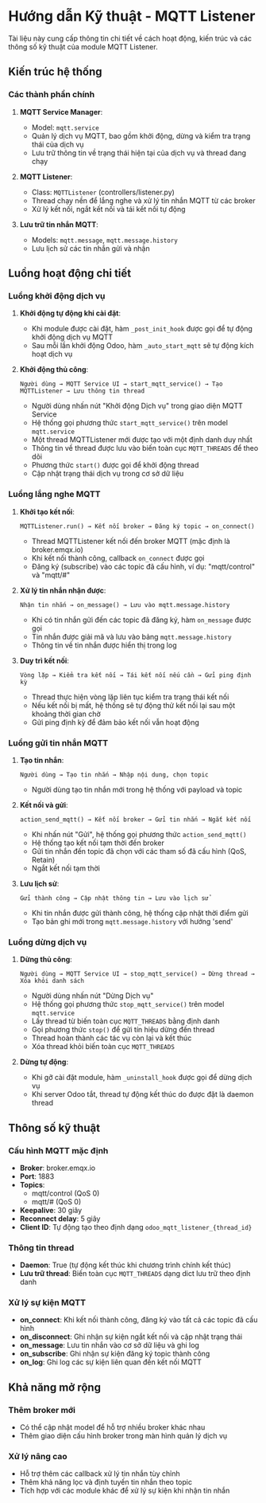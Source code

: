 # Hướng dẫn Kỹ thuật - MQTT Listener

Tài liệu này cung cấp thông tin chi tiết về cách hoạt động, kiến trúc và các thông số kỹ thuật của module MQTT Listener.

## Kiến trúc hệ thống

### Các thành phần chính

1. **MQTT Service Manager**:
   - Model: `mqtt.service`
   - Quản lý dịch vụ MQTT, bao gồm khởi động, dừng và kiểm tra trạng thái của dịch vụ
   - Lưu trữ thông tin về trạng thái hiện tại của dịch vụ và thread đang chạy

2. **MQTT Listener**:
   - Class: `MQTTListener` (controllers/listener.py)
   - Thread chạy nền để lắng nghe và xử lý tin nhắn MQTT từ các broker
   - Xử lý kết nối, ngắt kết nối và tái kết nối tự động

3. **Lưu trữ tin nhắn MQTT**:
   - Models: `mqtt.message`, `mqtt.message.history`
   - Lưu lịch sử các tin nhắn gửi và nhận

## Luồng hoạt động chi tiết

### Luồng khởi động dịch vụ

1. **Khởi động tự động khi cài đặt**:
   - Khi module được cài đặt, hàm `_post_init_hook` được gọi để tự động khởi động dịch vụ MQTT
   - Sau mỗi lần khởi động Odoo, hàm `_auto_start_mqtt` sẽ tự động kích hoạt dịch vụ

2. **Khởi động thủ công**:
   ```
   Người dùng → MQTT Service UI → start_mqtt_service() → Tạo MQTTListener → Lưu thông tin thread
   ```
   - Người dùng nhấn nút "Khởi động Dịch vụ" trong giao diện MQTT Service
   - Hệ thống gọi phương thức `start_mqtt_service()` trên model `mqtt.service`
   - Một thread MQTTListener mới được tạo với một định danh duy nhất
   - Thông tin về thread được lưu vào biến toàn cục `MQTT_THREADS` để theo dõi
   - Phương thức `start()` được gọi để khởi động thread
   - Cập nhật trạng thái dịch vụ trong cơ sở dữ liệu

### Luồng lắng nghe MQTT

1. **Khởi tạo kết nối**:
   ```
   MQTTListener.run() → Kết nối broker → Đăng ký topic → on_connect()
   ```
   - Thread MQTTListener kết nối đến broker MQTT (mặc định là broker.emqx.io)
   - Khi kết nối thành công, callback `on_connect` được gọi
   - Đăng ký (subscribe) vào các topic đã cấu hình, ví dụ: "mqtt/control" và "mqtt/#"

2. **Xử lý tin nhắn nhận được**:
   ```
   Nhận tin nhắn → on_message() → Lưu vào mqtt.message.history
   ```
   - Khi có tin nhắn gửi đến các topic đã đăng ký, hàm `on_message` được gọi
   - Tin nhắn được giải mã và lưu vào bảng `mqtt.message.history`
   - Thông tin về tin nhắn được hiển thị trong log

3. **Duy trì kết nối**:
   ```
   Vòng lặp → Kiểm tra kết nối → Tái kết nối nếu cần → Gửi ping định kỳ
   ```
   - Thread thực hiện vòng lặp liên tục kiểm tra trạng thái kết nối
   - Nếu kết nối bị mất, hệ thống sẽ tự động thử kết nối lại sau một khoảng thời gian chờ
   - Gửi ping định kỳ để đảm bảo kết nối vẫn hoạt động

### Luồng gửi tin nhắn MQTT

1. **Tạo tin nhắn**:
   ```
   Người dùng → Tạo tin nhắn → Nhập nội dung, chọn topic
   ```
   - Người dùng tạo tin nhắn mới trong hệ thống với payload và topic

2. **Kết nối và gửi**:
   ```
   action_send_mqtt() → Kết nối broker → Gửi tin nhắn → Ngắt kết nối
   ```
   - Khi nhấn nút "Gửi", hệ thống gọi phương thức `action_send_mqtt()`
   - Hệ thống tạo kết nối tạm thời đến broker
   - Gửi tin nhắn đến topic đã chọn với các tham số đã cấu hình (QoS, Retain)
   - Ngắt kết nối tạm thời

3. **Lưu lịch sử**:
   ```
   Gửi thành công → Cập nhật thông tin → Lưu vào lịch sử
   ```
   - Khi tin nhắn được gửi thành công, hệ thống cập nhật thời điểm gửi
   - Tạo bản ghi mới trong `mqtt.message.history` với hướng 'send'

### Luồng dừng dịch vụ

1. **Dừng thủ công**:
   ```
   Người dùng → MQTT Service UI → stop_mqtt_service() → Dừng thread → Xóa khỏi danh sách
   ```
   - Người dùng nhấn nút "Dừng Dịch vụ" 
   - Hệ thống gọi phương thức `stop_mqtt_service()` trên model `mqtt.service`
   - Lấy thread từ biến toàn cục `MQTT_THREADS` bằng định danh
   - Gọi phương thức `stop()` để gửi tín hiệu dừng đến thread
   - Thread hoàn thành các tác vụ còn lại và kết thúc
   - Xóa thread khỏi biến toàn cục `MQTT_THREADS`

2. **Dừng tự động**:
   - Khi gỡ cài đặt module, hàm `_uninstall_hook` được gọi để dừng dịch vụ
   - Khi server Odoo tắt, thread tự động kết thúc do được đặt là daemon thread

## Thông số kỹ thuật

### Cấu hình MQTT mặc định

- **Broker**: broker.emqx.io
- **Port**: 1883
- **Topics**:
  - mqtt/control (QoS 0)
  - mqtt/# (QoS 0)
- **Keepalive**: 30 giây
- **Reconnect delay**: 5 giây
- **Client ID**: Tự động tạo theo định dạng `odoo_mqtt_listener_{thread_id}`

### Thông tin thread

- **Daemon**: True (tự động kết thúc khi chương trình chính kết thúc)
- **Lưu trữ thread**: Biến toàn cục `MQTT_THREADS` dạng dict lưu trữ theo định danh

### Xử lý sự kiện MQTT

- **on_connect**: Khi kết nối thành công, đăng ký vào tất cả các topic đã cấu hình
- **on_disconnect**: Ghi nhận sự kiện ngắt kết nối và cập nhật trạng thái
- **on_message**: Lưu tin nhắn vào cơ sở dữ liệu và ghi log
- **on_subscribe**: Ghi nhận sự kiện đăng ký topic thành công
- **on_log**: Ghi log các sự kiện liên quan đến kết nối MQTT

## Khả năng mở rộng

### Thêm broker mới

- Có thể cập nhật model để hỗ trợ nhiều broker khác nhau
- Thêm giao diện cấu hình broker trong màn hình quản lý dịch vụ

### Xử lý nâng cao

- Hỗ trợ thêm các callback xử lý tin nhắn tùy chỉnh
- Thêm khả năng lọc và định tuyến tin nhắn theo topic
- Tích hợp với các module khác để xử lý sự kiện khi nhận tin nhắn